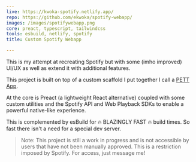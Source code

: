 ```yaml
---
live: https://kwoka-spotify.netlify.app/
repo: https://github.com/ekwoka/spotify-webapp/
images: /images/spotifywebapp.png
core: preact, typescript, tailwindcss
tools: esbuild, netlify, spotify
title: Custom Spotify Webapp

---
```

This is my attempt at recreating Spotify but with some (imho improved) UI/UX as well as extend it with additional features.

This project is built on top of a custom scaffold I put together I call a [PETT App](https://www.npmjs.com/package/@ekwoka/create-pett-app).

At the core is Preact (a lightweight React alternative) coupled with some custom utilities and the Spotify API and Web Playback SDKs to enable a powerful native-like experience.

This is complemented by esBuild for 🔥 BLAZINGLY FAST 🔥 build times. So fast there isn't a need for a special dev server.

> Note: This project is still a work in progress and is not accessible by users that have not been manually approved. This is a restriction imposed by Spotify. For access, just message me!
